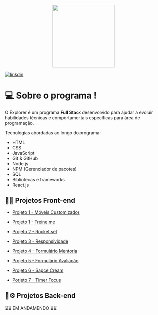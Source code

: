 <div align="center"> <img src="https://user-images.githubusercontent.com/87450820/179401847-13ab52c3-d70a-4eb9-9658-8225eac358eb.jpg" width="200px" /> </div>

[![linkdin](https://img.shields.io/badge/LinkedIn-0077B5?style=for-the-badge&logo=linkedin&logoColor=white)](https://www.linkedin.com/in/gabriel-neris/)

# 💻 Sobre o programa !

O Explorer é um programa **Full Stack** desenvolvido para ajudar a evoluir habilidades técnicas e comportamentais específicas para área de programação.

Tecnologias abordadas ao longo do programa:

- HTML
- CSS
- JavaScript
- Git & GitHub
- Node.js
- NPM (Gerenciador de pacotes)
- SQL
- Bibliotecas e frameworks
- React.js



## 🔗🎨 Projetos Front-end 

- [ Projeto 1 - Móveis Customizados ](https://github.com/gabriel-neriss/Explorer-Projeto01)

- [Projeto 1 - Treine.me ](https://github.com/gabriel-neriss/RocketseatProjeto2Treine.me)

- [Projeto 2 - Rocket.set](https://github.com/gabriel-neriss/-RocketseatProjetoFinal2)

- [Projeto 3 - Responsividade](https://github.com/gabriel-neriss/ProjetoResponsivo)

- [Projeto 4 - Formulário Mentoria](https://github.com/gabriel-neriss/ProjFormIntermediario)

- [Projeto 5 - Formulário Avaliação](https://github.com/gabriel-neriss/FormAvancado)

- [ Projeto 6 - Sapce Cream](https://github.com/gabriel-neriss)

- [ Porjeto 7 - Timer Focus ](https://github.com/gabriel-neriss/TimerFocus)


## 🔗⚙️  Projetos Back-end 


⌛⌛ EM ANDAMENDO ⌛⌛


